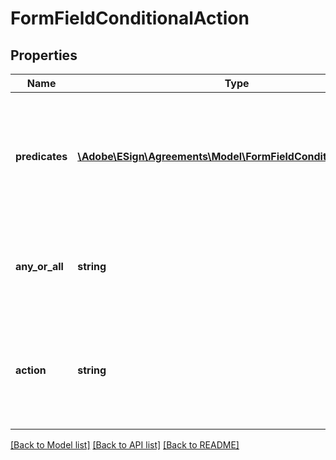 # FormFieldConditionalAction

## Properties
Name | Type | Description | Notes
------------ | ------------- | ------------- | -------------
**predicates** | [**\Adobe\ESign\Agreements\Model\FormFieldConditionPredicate[]**](FormFieldConditionPredicate.md) | The predicates to be evaluated in order to determine whether this condition is true | [optional] 
**any_or_all** | **string** | It indicates if any one of the conditions or all of them have to be true. | [optional] 
**action** | **string** | Action to show/hide the form field is to be taken on the basis of evaluation of conditions. | [optional] 

[[Back to Model list]](../README.md#documentation-for-models) [[Back to API list]](../README.md#documentation-for-api-endpoints) [[Back to README]](../README.md)


